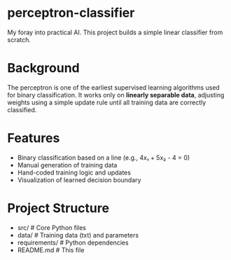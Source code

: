 # perceptron-classifier
My foray into practical AI. This project builds a simple linear classifier from scratch.

# Background
The perceptron is one of the earliest supervised learning algorithms used for binary classification. It works only on **linearly separable data**, adjusting weights using a simple update rule until all training data are correctly classified.

# Features
- Binary classification based on a line (e.g., 4x₁ + 5x₂ - 4 = 0)
- Manual generation of training data
- Hand-coded training logic and updates
- Visualization of learned decision boundary

# Project Structure
- src/ # Core Python files
- data/ # Training data (txt) and parameters
- requirements/ # Python dependencies
- README.md # This file
